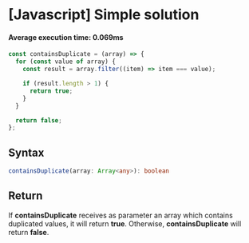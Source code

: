 # [Javascript] Simple solution

#### Average execution time: **0.069ms**

```js
const containsDuplicate = (array) => {
  for (const value of array) {
    const result = array.filter((item) => item === value);

    if (result.length > 1) {
      return true;
    }
  }

  return false;
};
```

## **Syntax**

```ts
containsDuplicate(array: Array<any>): boolean
```

## **Return**

If **containsDuplicate** receives as parameter an array which contains duplicated values, it will return **true**. Otherwise, **containsDuplicate** will return **false**.
